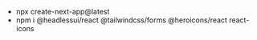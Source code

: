 - npx create-next-app@latest
- npm i @headlessui/react @tailwindcss/forms @heroicons/react react-icons